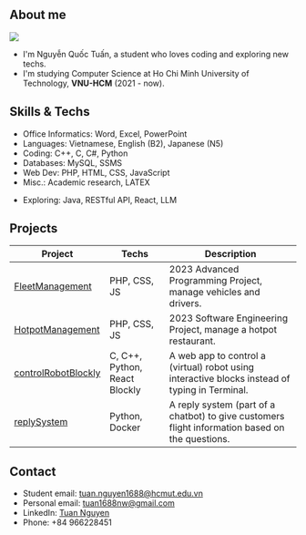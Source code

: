 ## About me 

![](https://github-readme-stats.vercel.app/api?username=tuan2k33&show_icons=true&theme=radical)
- I'm Nguyễn Quốc Tuấn, a student who loves coding and exploring new techs.
- I'm studying Computer Science at Ho Chi Minh University of Technology, **VNU-HCM** (2021 - now).

## Skills & Techs

- Office Informatics: Word, Excel, PowerPoint
- Languages: Vietnamese, English (B2), Japanese (N5)
- Coding: C++, C, C#, Python
- Databases: MySQL, SSMS
- Web Dev: PHP, HTML, CSS, JavaScript
- Misc.: Academic research, LATEX


+ Exploring: Java, RESTful API, React, LLM

## Projects

| Project | Techs | Description |
|--|--|--|
[FleetManagement](https://github.com/tuan2k33/FleetManagement) | PHP, CSS, JS | 2023 Advanced Programming Project, manage vehicles and drivers.
[HotpotManagement](https://github.com/tuan2k33/HotpotManagement) | PHP, CSS, JS | 2023 Software Engineering Project, manage a hotpot restaurant.
[controlRobotBlockly](https://github.com/tuan2k33/controlRobotBlockly) | C, C++, Python, React Blockly | A web app to control a (virtual) robot using interactive blocks instead of typing in Terminal.
[replySystem](https://github.com/tuan2k33/replySystem) | Python, Docker | A reply system (part of a chatbot) to give customers flight information based on the questions.

## Contact
 
- Student email: [tuan.nguyen1688@hcmut.edu.vn](mailto:tuan.nguyen1688@hcmut.edu.vn)
- Personal email: [tuan1688nw@gmail.com](mailto:tuan1688nw@gmail.com) 
- LinkedIn: [Tuan Nguyen](https://www.linkedin.com/in/tuan2k33/)
- Phone: +84 966228451
